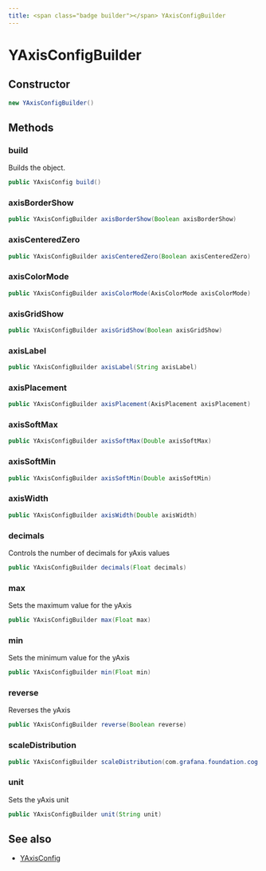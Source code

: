 ```yaml
---
title: <span class="badge builder"></span> YAxisConfigBuilder
---
```

# <span class="badge builder"></span> YAxisConfigBuilder

## Constructor

```java
new YAxisConfigBuilder()
```
## Methods

### <span class="badge object-method"></span> build

Builds the object.

```java
public YAxisConfig build()
```

### <span class="badge object-method"></span> axisBorderShow

```java
public YAxisConfigBuilder axisBorderShow(Boolean axisBorderShow)
```

### <span class="badge object-method"></span> axisCenteredZero

```java
public YAxisConfigBuilder axisCenteredZero(Boolean axisCenteredZero)
```

### <span class="badge object-method"></span> axisColorMode

```java
public YAxisConfigBuilder axisColorMode(AxisColorMode axisColorMode)
```

### <span class="badge object-method"></span> axisGridShow

```java
public YAxisConfigBuilder axisGridShow(Boolean axisGridShow)
```

### <span class="badge object-method"></span> axisLabel

```java
public YAxisConfigBuilder axisLabel(String axisLabel)
```

### <span class="badge object-method"></span> axisPlacement

```java
public YAxisConfigBuilder axisPlacement(AxisPlacement axisPlacement)
```

### <span class="badge object-method"></span> axisSoftMax

```java
public YAxisConfigBuilder axisSoftMax(Double axisSoftMax)
```

### <span class="badge object-method"></span> axisSoftMin

```java
public YAxisConfigBuilder axisSoftMin(Double axisSoftMin)
```

### <span class="badge object-method"></span> axisWidth

```java
public YAxisConfigBuilder axisWidth(Double axisWidth)
```

### <span class="badge object-method"></span> decimals

Controls the number of decimals for yAxis values

```java
public YAxisConfigBuilder decimals(Float decimals)
```

### <span class="badge object-method"></span> max

Sets the maximum value for the yAxis

```java
public YAxisConfigBuilder max(Float max)
```

### <span class="badge object-method"></span> min

Sets the minimum value for the yAxis

```java
public YAxisConfigBuilder min(Float min)
```

### <span class="badge object-method"></span> reverse

Reverses the yAxis

```java
public YAxisConfigBuilder reverse(Boolean reverse)
```

### <span class="badge object-method"></span> scaleDistribution

```java
public YAxisConfigBuilder scaleDistribution(com.grafana.foundation.cog.Builder<ScaleDistributionConfig> scaleDistribution)
```

### <span class="badge object-method"></span> unit

Sets the yAxis unit

```java
public YAxisConfigBuilder unit(String unit)
```

## See also

 * <span class="badge object-type-class"></span> [YAxisConfig](./object-YAxisConfig.md)
